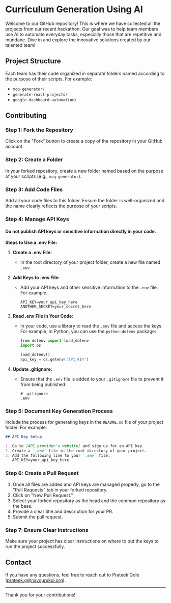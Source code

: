 # Curriculum Generation Using AI

Welcome to our GitHub repository! This is where we have collected all the projects from our recent hackathon. Our goal was to help team members use AI to automate everyday tasks, especially those that are repetitive and mundane. Dive in and explore the innovative solutions created by our talented team!

## Project Structure

Each team has their code organized in separate folders named according to the purpose of their scripts. For example:
- `mcq-generator/`
- `generate-react-projects/`
- `google-dashboard-automation/`

## Contributing

### Step 1: Fork the Repository

Click on the "Fork" button to create a copy of the repository in your GitHub account.

### Step 2: Create a Folder

In your forked repository, create a new folder named based on the purpose of your scripts (e.g., `mcq-generator`).

### Step 3: Add Code Files

Add all your code files to this folder. Ensure the folder is well-organized and the name clearly reflects the purpose of your scripts.

### Step 4: Manage API Keys

#### Do not publish API keys or sensitive information directly in your code.

**Steps to Use a .env File:**

1. **Create a .env File:**
   - In the root directory of your project folder, create a new file named `.env`.

2. **Add Keys to .env File:**
   - Add your API keys and other sensitive information to the `.env` file. For example:
     ```plaintext
     API_KEY=your_api_key_here
     ANOTHER_SECRET=your_secret_here
     ```

3. **Read .env File in Your Code:**
   - In your code, use a library to read the `.env` file and access the keys. For example, in Python, you can use the `python-dotenv` package:
     ```python
     from dotenv import load_dotenv
     import os

     load_dotenv()
     api_key = os.getenv('API_KEY')
     ```

4. **Update .gitignore:**
   - Ensure that the `.env` file is added to your `.gitignore` file to prevent it from being published:
     ```plaintext
     # .gitignore
     .env
     ```

### Step 5: Document Key Generation Process

Include the process for generating keys in the `README.md` file of your project folder. For example:
```markdown
## API Key Setup

1. Go to [API provider's website] and sign up for an API key.
2. Create a `.env` file in the root directory of your project.
3. Add the following line to your `.env` file:
   API_KEY=your_api_key_here
```


### Step 6: Create a Pull Request

1. Once all files are added and API keys are managed properly, go to the "Pull Requests" tab in your forked repository.
2. Click on "New Pull Request."
3. Select your forked repository as the head and the common repository as the base.
4. Provide a clear title and description for your PR.
5. Submit the pull request.

### Step 7: Ensure Clear Instructions

Make sure your project has clear instructions on where to put the keys to run the project successfully.

## Contact

If you have any questions, feel free to reach out to Prateek Gole (prateek.g@navgurukul.org).

---

Thank you for your contributions!
